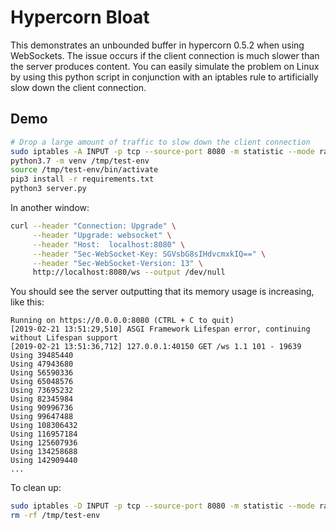 # Hypercorn Bloat

This demonstrates an unbounded buffer in hypercorn 0.5.2 when using WebSockets.
The issue occurs if the client connection is much slower than the server produces content.
You can easily simulate the problem on Linux by using this python script in conjunction with
an iptables rule to artificially slow down the client connection.

## Demo

```bash
# Drop a large amount of traffic to slow down the client connection
sudo iptables -A INPUT -p tcp --source-port 8080 -m statistic --mode random --probability 0.50 -j DROP
python3.7 -m venv /tmp/test-env
source /tmp/test-env/bin/activate
pip3 install -r requirements.txt
python3 server.py
```

In another window:

```bash
curl --header "Connection: Upgrade" \
     --header "Upgrade: websocket" \
     --header "Host:  localhost:8080" \
     --header "Sec-WebSocket-Key: SGVsbG8sIHdvcmxkIQ==" \
     --header "Sec-WebSocket-Version: 13" \
     http://localhost:8080/ws --output /dev/null
```

You should see the server outputting that its memory usage is increasing, like this:

```text
Running on https://0.0.0.0:8080 (CTRL + C to quit)
[2019-02-21 13:51:29,510] ASGI Framework Lifespan error, continuing without Lifespan support
[2019-02-21 13:51:36,712] 127.0.0.1:40150 GET /ws 1.1 101 - 19639
Using 39485440
Using 47943680
Using 56590336
Using 65048576
Using 73695232
Using 82345984
Using 90996736
Using 99647488
Using 108306432
Using 116957184
Using 125607936
Using 134258688
Using 142909440
...
```

To clean up:

```bash
sudo iptables -D INPUT -p tcp --source-port 8080 -m statistic --mode random --probability 0.50 -j DROP
rm -rf /tmp/test-env
```
